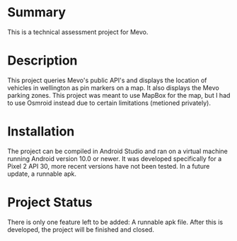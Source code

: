 # Summary

This is a technical assessment project for Mevo.

# Description

This project queries Mevo's public API's and displays the location of vehicles in wellington as pin markers on a map. It also displays the Mevo parking zones.
This project was meant to use MapBox for the map, but I had to use Osmroid instead due to certain limitations (metioned privately).

# Installation

The project can be compiled in Android Studio and ran on a virtual machine running Android version 10.0 or newer. It was developed specifically for a Pixel 2 API 30, more recent versions have not been tested. In a future update, a runnable apk.

# Project Status

There is only one feature left to be added: A runnable apk file. After this is developed, the project will be finished and closed.
